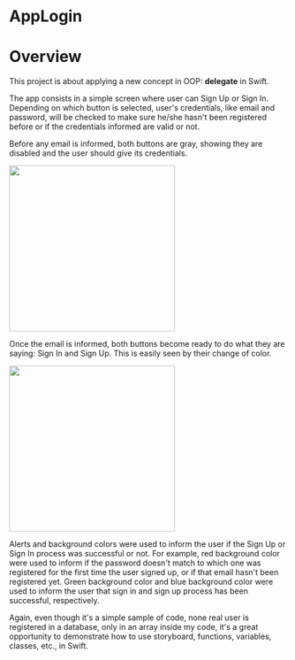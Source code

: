 # AppLogin

<h1>Overview</h1>
<p> This project is about applying a new concept in OOP: <strong>delegate</strong> in Swift.</p>
<p>The app consists in a simple screen where user can Sign Up or Sign In. Depending on which button is selected, user's credentials, like email and password, will be checked to make sure he/she hasn't been registered before or if the credentials informed are valid or not.</p>

<p>Before any email is informed, both buttons are gray, showing they are disabled and the user should give its credentials.</p>
<img src="https://github.com/rafaelnunesr/Img/blob/master/AppLogin/Simulator%20Screen%20Shot%20-%20iPhone%2011%20-%202020-09-15%20at%2023.34.36.png" width=300 />

<p>Once the email is informed, both buttons become ready to do what they are saying: Sign In and Sign Up. This is easily seen by their change of color.</p>
<img src="https://github.com/rafaelnunesr/Img/blob/master/AppLogin/Simulator%20Screen%20Shot%20-%20iPhone%2011%20-%202020-09-15%20at%2023.35.14.png" width=300 />

<p>Alerts and background colors were used to inform the user if the Sign Up or Sign In process was successful or not. For example, red background color were used to inform if the password doesn't match to which one was registered for the first time the user signed up, or if that email hasn't been registered yet. Green background color and blue background color were used to inform the user that sign in and sign up process has been successful, respectively.</p>

<p>Again, even though it's a simple sample of code, none real user is registered in a database, only in an array inside my code, it's a great opportunity to demonstrate how to use storyboard, functions, variables, classes, etc., in Swift.</p>
